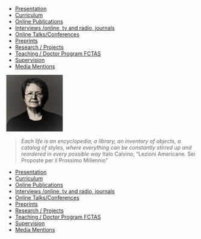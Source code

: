* [Presentation](presentation.md)
* [Curriculum](curriculum.md)
* [Online Publications](publications.md)
* [Interviews /online, tv and radio, journals](interviews.md)
* [Online Talks/Conferences](onlinetalks.md)
* [Preprints](preprints.md)
* [Research / Projects](/research/projects.md)
* [Teaching / Doctor Program FCTAS](teaching_doctoral_program.md)
* [Supervision](supervision.md)
* [Media Mentions](media_mentions.md)

<img src="./images/OPombo_Nancy.jpg" alt="Olga Pombo" width="150" height="150" />

> _Each life is an encyclopedia, a library, an inventory of objects, a catalog of styles, where everything can be constantly stirred up and reordered in every possible way_
> Italo Calvino, “Lezioni Americane. Sei Proposte per il Prossimo Millennio”

* [Presentation](presentation.md)
* [Curriculum](curriculum.md)
* [Online Publications](publications.md)
* [Interviews /online, tv and radio, journals](interviews.md)
* [Online Talks/Conferences](onlinetalks.md)
* [Preprints](preprints.md)
* [Research / Projects](/research/projects.md)
* [Teaching / Doctor Program FCTAS](teaching_doctoral_program.md)
* [Supervision](supervision.md)
* [Media Mentions](media_mentions.md)
